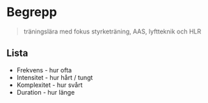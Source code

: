 # Begrepp
> träningslära med fokus styrketräning, AAS, lyftteknik och HLR

## Lista
- Frekvens - hur ofta
- Intensitet - hur hårt / tungt
- Komplexitet - hur svårt
- Duration - hur länge
